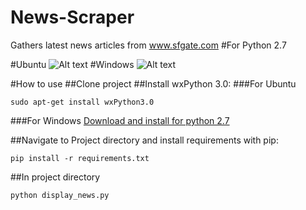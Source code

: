 # News-Scraper
Gathers latest news articles from www.sfgate.com 
#For Python 2.7

#Ubuntu
![Alt text](https://cloud.githubusercontent.com/assets/13326238/20028357/8e324032-a2ec-11e6-871a-b545b823fbeb.png)
#Windows
![Alt text](https://cloud.githubusercontent.com/assets/13326238/20034541/f9e82a16-a37e-11e6-83cb-11a7d6341af4.png)

#How to use
##Clone project
##Install wxPython 3.0:
###For Ubuntu
```
sudo apt-get install wxPython3.0
```
###For Windows
[Download and install for python 2.7](https://wxpython.org/download.php#msw)


##Navigate to Project directory and install requirements with pip:
```
pip install -r requirements.txt
```
##In project directory
```
python display_news.py
```




